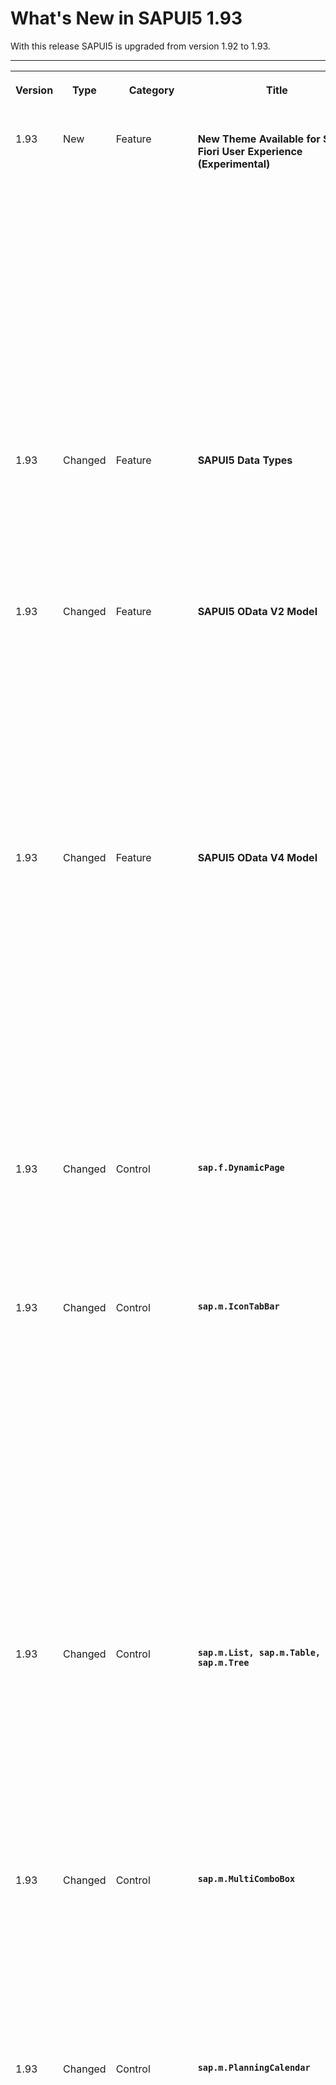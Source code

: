 <!-- loiof273340e4c3f4d4180296af070f59f50 -->

# What's New in SAPUI5 1.93

With this release SAPUI5 is upgraded from version 1.92 to 1.93.



****


<table>
<tr>
<th valign="top">

Version

</th>
<th valign="top">

Type

</th>
<th valign="top">

Category

</th>
<th valign="top">

Title

</th>
<th valign="top">

Description

</th>
<th valign="top">

Action

</th>
<th valign="top">

Available as of

</th>
</tr>
<tr>
<td valign="top">

1.93 

</td>
<td valign="top">

New 

</td>
<td valign="top">

Feature 

</td>
<td valign="top">

**New Theme Available for SAP Fiori User Experience \(Experimental\)** 

</td>
<td valign="top">

**New Theme Available for SAP Fiori User Experience \(Experimental\)**

We have introduced a new theme with SAPUI5 1.93.3, the preview version of the *Horizon* visual theme for SAP Fiori \(theme ID: `sap_horizon`\), as an addition to the existing themes. To preview the new theme, see [https://ui5.sap.com/?sap-ui-theme=sap\_horizon\#/controls](https://ui5.sap.com/?sap-ui-theme=sap_horizon#/controls).

> ### Note:  
> The theme has the status 'experimental' and thus is subject to change. It must not be used as a basis for custom themes as long as the status is 'experimental'.

<sub>New•Feature•Info Only•1.93</sub>

</td>
<td valign="top">

Info Only

</td>
<td valign="top">

2021-08-12

</td>
</tr>
<tr>
<td valign="top">

1.93 

</td>
<td valign="top">

Changed 

</td>
<td valign="top">

Feature 

</td>
<td valign="top">

**SAPUI5 Data Types** 

</td>
<td valign="top">

**SAPUI5 Data Types**

The new version of SAPUI5 introduces a new `skipDecimalsValidation` constraint for the `sap.ui.model.odata.type.Unit` and `sap.ui.model.odata.type.Currency` data types. It allows you to switch off validation on the number of decimals.

<sub>Changed•Feature•Info Only•1.93</sub>

</td>
<td valign="top">

Info Only 

</td>
<td valign="top">

2021-08-12

</td>
</tr>
<tr>
<td valign="top">

1.93 

</td>
<td valign="top">

Changed 

</td>
<td valign="top">

Feature 

</td>
<td valign="top">

**SAPUI5 OData V2 Model** 

</td>
<td valign="top">

**SAPUI5 OData V2 Model**

The new version of the SAPUI5 OData V2 model introduces the following features:

-   An OData V2-specific context, `sap.ui.model.odata.v2.Context`. Methods of the OData V2 model now return this context instead of the basis context, `sap.ui.model.Context`.

-   The new `sap.ui.model.ListBinding#getCount` method, which returns the count of entries in a list.


<sub>Changed•Feature•Info Only•1.93</sub>

</td>
<td valign="top">

Info Only 

</td>
<td valign="top">

2021-08-12

</td>
</tr>
<tr>
<td valign="top">

1.93 

</td>
<td valign="top">

Changed 

</td>
<td valign="top">

Feature 

</td>
<td valign="top">

**SAPUI5 OData V4 Model** 

</td>
<td valign="top">

**SAPUI5 OData V4 Model**

The new version of the SAPUI5 OData V4 model introduces the following features:

-   A `search` property in the `$$aggregation` binding parameter that allows you to specify a search that is executed before the aggregation. Note that this requires the service to support the `search` transformation in `$apply`. For more information, see [Search Before Data Aggregation](../04_Essentials/data-aggregation-and-recursive-hierarchy-7d91431.md#loio7d914317c0b64c23824bf932cc8a4ae1__section_SBDA).

-   A `retryAfter` property in the technical details of a message originating from a response with a `Retry-After` header. For more information, see [Accessing the HTTP Status Code](../04_Essentials/server-messages-in-the-odata-v4-model-fbe1cb5.md#loiofbe1cb5613cf4a40a841750bf813238e__section_httpStatus).


<sub>Changed•Feature•Info Only•1.93</sub>

</td>
<td valign="top">

Info Only 

</td>
<td valign="top">

2021-08-12

</td>
</tr>
<tr>
<td valign="top">

1.93 

</td>
<td valign="top">

Changed 

</td>
<td valign="top">

Control 

</td>
<td valign="top">

**`sap.f.DynamicPage`** 

</td>
<td valign="top">

**`sap.f.DynamicPage`**

With the new `headerPinned` property and `headerContentPinnedStateChange` event, you can now control the pinned state of the `DynamicPageHeader` programmatically.For more information, see the [API Reference](https://ui5.sap.com/#/api/sap.f.DynamicPage).

<sub>Changed•Control•Info Only•1.93</sub>

</td>
<td valign="top">

Info Only 

</td>
<td valign="top">

2021-08-12

</td>
</tr>
<tr>
<td valign="top">

1.93 

</td>
<td valign="top">

Changed 

</td>
<td valign="top">

Control 

</td>
<td valign="top">

**`sap.m.IconTabBar`** 

</td>
<td valign="top">

**`sap.m.IconTabBar`**

-   We have updated the design of the overflow tab according to the latest SAP Fiori guidelines.

    ![](images/WhatsNew_193_OverflowTabs_90cdc6e.png)

    Additionally, when using the `StartAndEnd` tab overflow mode, both overflow tabs will display the number of tabs that they hold.

    ![](images/WhatsNew_193_OverflowStartAndEndTabs_d507f84.png)

    For more information, see the [Sample](https://ui5.sap.com/#/entity/sap.m.IconTabBar/sample/sap.m.sample.IconTabBarStartAndEndOverflow).

-   When the control is used in `Inline` header mode, icons can be added in front of the tab-filter titles. This allows, for example, the `sap.m.IconTabBar` control to be used as a horizontal navigation in the `sap.tnt.ToolHeader`.For more information, see the [Sample](https://ui5.sap.com/#/entity/sap.m.IconTabBar/sample/sap.m.sample.IconTabBarInlineIcons).


<sub>Changed•Control•Info Only•1.93</sub>

</td>
<td valign="top">

Info Only 

</td>
<td valign="top">

2021-08-12

</td>
</tr>
<tr>
<td valign="top">

1.93 

</td>
<td valign="top">

Changed 

</td>
<td valign="top">

Control 

</td>
<td valign="top">

**`sap.m.List, sap.m.Table, sap.m.Tree`** 

</td>
<td valign="top">

**`sap.m.List, sap.m.Table, sap.m.Tree`**

We have provided a new toggle option in multi-selection mode for these controls: If the new `multiSelectMode` property has the `Default` value, the table renders the *Select All* checkbox in the column header as before. If the value of the property is `ClearAll`, the *Select All* checkbox and the related feature are no longer available. The list or table then provides an option to deselect all selected items at once. For more information, see the [API Reference](https://ui5.sap.com/#/api/sap.m.ListBase%23methods/getMultiSelectMode) and the [Sample](https://ui5.sap.com/#/entity/sap.m.Table/sample/sap.m.sample.TableMultiSelectMode).

<sub>Changed•Control•Info Only•1.93</sub>

</td>
<td valign="top">

Info Only 

</td>
<td valign="top">

2021-08-12

</td>
</tr>
<tr>
<td valign="top">

1.93 

</td>
<td valign="top">

Changed 

</td>
<td valign="top">

Control 

</td>
<td valign="top">

**`sap.m.MultiComboBox`** 

</td>
<td valign="top">

**`sap.m.MultiComboBox`**

We have the range selection functionality in `sap.m.MultiComboBox`. Two new parameters have been introduced to the `selectionChange` event: `changedItems` and `selectAll`. Users can now select a group of items by holding the [Shift\] key and selecting the checkboxes of the first and the last items from the desired group. For more information, see the [Sample](https://ui5.sap.com/#/entity/sap.m.MultiComboBox/sample/sap.m.sample.MultiComboBox).

<sub>Changed•Control•Info Only•1.93</sub>

</td>
<td valign="top">

Info Only 

</td>
<td valign="top">

2021-08-12

</td>
</tr>
<tr>
<td valign="top">

1.93 

</td>
<td valign="top">

Changed 

</td>
<td valign="top">

Control 

</td>
<td valign="top">

**`sap.m.PlanningCalendar`** 

</td>
<td valign="top">

**`sap.m.PlanningCalendar`**

-   Application developers can now define relative timeframes that are different from the absolute values in the calendar. A relative view displays periods that are relative to a given custom start date. Common use-case scenarios include Week X, Day X \(since the start of a project\), etc. This feature is in experimental state. For more information, see the [API Reference](https://ui5.sap.com/#/api/sap.m.PlanningCalendarView) and the [Sample](https://ui5.sap.com/#/entity/sap.m.PlanningCalendar/sample/sap.m.sample.PlanningCalendarRelativeViews). 

-   We have introduced \(in experimental state\) a way to place custom content inside the `CalendarAppointment` control for non-SAP Fiori \(custom\) applications with a freestyle nature. When the `customContent` aggregation is used, the `title`, `text`, `description`, and `icon` properties of the appointment are ignored. The application developer must ensure that all of the accessibility requirements are met, and that the height of the content conforms with the height provided by the appointment. We do not recommend using interactive controls as content, as they may trigger unwanted selection of the appointment with unpredictable results. For more information, see the [API Reference](https://ui5.sap.com/#/api/sap.ui.unified.CalendarAppointment).


<sub>Changed•Control•Info Only•1.93</sub>

</td>
<td valign="top">

Info Only 

</td>
<td valign="top">

2021-08-12

</td>
</tr>
<tr>
<td valign="top">

1.93 

</td>
<td valign="top">

Changed 

</td>
<td valign="top">

Control 

</td>
<td valign="top">

**`sap.m.SelectDialog`, `sap.m.TableSelectDialog`** 

</td>
<td valign="top">

**`sap.m.SelectDialog`, `sap.m.TableSelectDialog`**

The `updateStarted`, `updateFinished`, and `selectionChange` events from an inner list or a table are now exposed to the `sap.m.SelectDialog` and `sap.m.TableSelectDialog` controls. Application developers can use these events to achieve lazy loading with JSON model. For more information, see the [Sample](https://ui5.sap.com/#/entity/sap.m.SelectDialog/sample/sap.m.sample.SelectDialogLazyLoading).

<sub>Changed•Control•Info Only•1.93</sub>

</td>
<td valign="top">

Info Only 

</td>
<td valign="top">

2021-08-12

</td>
</tr>
<tr>
<td valign="top">

1.93 

</td>
<td valign="top">

Changed 

</td>
<td valign="top">

Control 

</td>
<td valign="top">

**`sap.tnt.ToolPage`** 

</td>
<td valign="top">

**`sap.tnt.ToolPage`**

We have added a new `subHeader` aggregation to the control. You can use it to create a horizontal navigation bar in the tool page layout. For more information, see the [Sample](https://ui5.sap.com/#/entity/sap.tnt.ToolPage/sample/sap.tnt.sample.ToolPageNavigation).

<sub>Changed•Control•Info Only•1.93</sub>

</td>
<td valign="top">

Info Only 

</td>
<td valign="top">

2021-08-12

</td>
</tr>
<tr>
<td valign="top">

1.93 

</td>
<td valign="top">

Changed 

</td>
<td valign="top">

Control 

</td>
<td valign="top">

**`sap.ui.integration.widgets.Card`** 

</td>
<td valign="top">

**`sap.ui.integration.widgets.Card`**

-   We have introduced a Configuration Editor tool that supports the card integration process on the customer side. Roles that can use the Configuration Editor include local administrators, page/content administrators, and translators. For more information, see the [Configuration Editor](https://ui5.sap.com/test-resources/sap/ui/integration/demokit/cardExplorer/webapp/index.html#/designtime/overview) section and a [Card Sample](https://ui5.sap.com/test-resources/sap/ui/integration/demokit/cardExplorer/webapp/index.html#/explore/list) in the Card Explorer.

-   We have added \(in experimental state\) a new feature, and now Integration cards can have a footer with actionable buttons. Additionally, the List type card is enhanced and now list items support the same actionable buttons, including the option to remove the item. This behavior is achieved using the new `actionsStrip` \(experimental\) property that describes all buttons and their behavior. For more information, see the [Footer](https://ui5.sap.com/test-resources/sap/ui/integration/demokit/cardExplorer/webapp/index.html#/learn/footer), and [List Card](https://ui5.sap.com/test-resources/sap/ui/integration/demokit/cardExplorer/webapp/index.html#/learn/types/list) sections, and the [Footer](https://ui5.sap.com/test-resources/sap/ui/integration/demokit/cardExplorer/webapp/index.html#/explore/footer) and [List Card Quick Actions](https://ui5.sap.com/test-resources/sap/ui/integration/demokit/cardExplorer/webapp/index.html#/explore/list/quickActions) samples in the Card Explorer.


<sub>Changed•Control•Info Only•1.93</sub>

</td>
<td valign="top">

Info Only 

</td>
<td valign="top">

2021-08-12

</td>
</tr>
<tr>
<td valign="top">

1.93 

</td>
<td valign="top">

Changed 

</td>
<td valign="top">

Control 

</td>
<td valign="top">

**`sap.uxap.ObjectPageLayout`** 

</td>
<td valign="top">

**`sap.uxap.ObjectPageLayout`**

With the new `headerContentPinned` property and `pinnedStateChange` event, you can now control the pinned state of the `DynamicPageHeader` programmatically.For more information, see the [API Reference](https://ui5.sap.com/#/api/sap.uxap.ObjectPageLayout).

<sub>Changed•Control•Info Only•1.93</sub>

</td>
<td valign="top">

Info Only 

</td>
<td valign="top">

2021-08-12

</td>
</tr>
<tr>
<td valign="top">

1.93 

</td>
<td valign="top">

Changed 

</td>
<td valign="top">

SAP Fiori Elements 

</td>
<td valign="top">

**SAP Fiori elements for OData V4** 

</td>
<td valign="top">

**SAP Fiori elements for OData V4**

The following changes and new features are available for SAP Fiori elements for OData V4:

-   The content for the analytical list page has been enhanced with information for SAP Fiori elements for OData V4. For more information, see [Analytical List Page](../06_SAP_Fiori_Elements/analytical-list-page-3d33684.md).

-   App developers can now use singletons to influence the visibility of the *Create*, *Delete*, and *Edit* buttons. For more information, see [Adding Actions to Tables](../06_SAP_Fiori_Elements/adding-actions-to-tables-b623e0b.md).

-   Key users can now use variant management in the list report via SAPUI5 flexibility. For more information, see [Enabling an App for Key User Adaptation](../06_SAP_Fiori_Elements/enabling-an-app-for-key-user-adaptation-ccd45ba.md).

-   App developers can now use fractional digits on visual filters. For more information, see [Visual Filters](../06_SAP_Fiori_Elements/visual-filters-1714720.md).

-   App developers can now edit the values used in a custom header facet. For more information, see [Extension Points for Object Page Header Facets](../06_SAP_Fiori_Elements/extension-points-for-object-page-header-facets-61cf0ee.md).

-   The `FlexibleColumnLayoutActions` building block provides you with an easy way to instantiate the *Close*, *Enter Full Screen*, and *Exit Full Screen* buttons. For more information, see [Building Blocks](../06_SAP_Fiori_Elements/building-blocks-24c1304.md).

-   App developers can now display custom content in a dedicated tab together with regular tabs defined through annotations. For more information, see [Extension Points for Views in the List Report](../06_SAP_Fiori_Elements/extension-points-for-views-in-the-list-report-eb37203.md).

-   App developers can now use the `MicroChart` building block and the `Share` building block. For more information, see [Building Blocks](../06_SAP_Fiori_Elements/building-blocks-24c1304.md).


<sub>Changed•SAP Fiori Elements•Info Only•1.93</sub>

</td>
<td valign="top">

Info Only 

</td>
<td valign="top">

2021-08-12

</td>
</tr>
<tr>
<td valign="top">

1.93 

</td>
<td valign="top">

Changed 

</td>
<td valign="top">

User Documentation 

</td>
<td valign="top">

**FAQ for Smart Controls** 

</td>
<td valign="top">

**FAQ for Smart Controls**

To help you find all information about a control in a single place, we have moved the FAQ for several controls from the SAPUI5 documentation to the *API Reference* of the Demo Kit. In particular, we have moved the FAQ for the following smart controls:

-   [`SmartField`](https://ui5.sap.com/#/api/sap.ui.comp.smartfield.SmartField%23faq)

-   [`SmartFilterBar`](https://ui5.sap.com/#/api/sap.ui.comp.smartfilterbar.SmartFilterBar%23faq)

-   [`SmartTable`](https://ui5.sap.com/#/api/sap.ui.comp.smarttable.SmartTable%23faq)


You can now find them on the new *FAQ* tab in the *API Reference*.

<sub>Changed•User Documentation•Info Only•1.93</sub>

</td>
<td valign="top">

Info Only 

</td>
<td valign="top">

2021-08-12

</td>
</tr>
<tr>
<td valign="top">

1.93 

</td>
<td valign="top">

Changed 

</td>
<td valign="top">

Feature 

</td>
<td valign="top">

**Demo Kit Change Version Dialog** 

</td>
<td valign="top">

**Demo Kit Change Version Dialog**

We have improved the *Change Version* dialog to help you find the desired version faster. We grouped the patch numbers according to minor version, and we added a search field.

![](images/What_s_New_1_93_-_Demo_Kit_Change_Version_Dialog_859079f.png)

<sub>Changed•Feature•Info Only•1.93</sub>

</td>
<td valign="top">

Info Only 

</td>
<td valign="top">

2021-08-12

</td>
</tr>
</table>

**Related Information**  


[What's New in SAPUI5 1.128](what-s-new-in-sapui5-1-128-1f76220.md "With this release SAPUI5 is upgraded from version 1.127 to 1.128.")

[What's New in SAPUI5 1.127](what-s-new-in-sapui5-1-127-e5e1317.md "With this release SAPUI5 is upgraded from version 1.126 to 1.127.")

[What's New in SAPUI5 1.126](what-s-new-in-sapui5-1-126-1d98116.md "With this release SAPUI5 is upgraded from version 1.125 to 1.126.")

[What's New in SAPUI5 1.125](what-s-new-in-sapui5-1-125-9d87044.md "With this release SAPUI5 is upgraded from version 1.124 to 1.125.")

[What's New in SAPUI5 1.124](what-s-new-in-sapui5-1-124-7f77c3f.md "With this release SAPUI5 is upgraded from version 1.123 to 1.124.")

[What's New in SAPUI5 1.123](what-s-new-in-sapui5-1-123-9d00ac7.md "With this release SAPUI5 is upgraded from version 1.122 to 1.123.")

[What's New in SAPUI5 1.122](what-s-new-in-sapui5-1-122-5d078da.md "With this release SAPUI5 is upgraded from version 1.121 to 1.122.")

[What's New in SAPUI5 1.121](what-s-new-in-sapui5-1-121-91a4a2f.md "With this release SAPUI5 is upgraded from version 1.120 to 1.121.")

[What's New in SAPUI5 1.120](what-s-new-in-sapui5-1-120-2359b63.md "With this release SAPUI5 is upgraded from version 1.119 to 1.120.")

[What's New in SAPUI5 1.119](what-s-new-in-sapui5-1-119-0b1903a.md "With this release SAPUI5 is upgraded from version 1.118 to 1.119.")

[What's New in SAPUI5 1.118](what-s-new-in-sapui5-1-118-3eecbde.md "With this release SAPUI5 is upgraded from version 1.117 to 1.118.")

[What's New in SAPUI5 1.117](what-s-new-in-sapui5-1-117-029d3b4.md "With this release SAPUI5 is upgraded from version 1.116 to 1.117.")

[What's New in SAPUI5 1.116](what-s-new-in-sapui5-1-116-ebd6f34.md "With this release SAPUI5 is upgraded from version 1.115 to 1.116.")

[What's New in SAPUI5 1.115](what-s-new-in-sapui5-1-115-409fde8.md "With this release SAPUI5 is upgraded from version 1.114 to 1.115.")

[What's New in SAPUI5 1.114](what-s-new-in-sapui5-1-114-890fce1.md "With this release SAPUI5 is upgraded from version 1.113 to 1.114.")

[What's New in SAPUI5 1.113](what-s-new-in-sapui5-1-113-a9553fe.md "With this release SAPUI5 is upgraded from version 1.112 to 1.113.")

[What's New in SAPUI5 1.112](what-s-new-in-sapui5-1-112-34afc69.md "With this release SAPUI5 is upgraded from version 1.111 to 1.112.")

[What's New in SAPUI5 1.111](what-s-new-in-sapui5-1-111-7a67837.md "With this release SAPUI5 is upgraded from version 1.110 to 1.111.")

[What's New in SAPUI5 1.110](what-s-new-in-sapui5-1-110-71a855c.md "With this release SAPUI5 is upgraded from version 1.109 to 1.110.")

[What's New in SAPUI5 1.109](what-s-new-in-sapui5-1-109-3264bd2.md "With this release SAPUI5 is upgraded from version 1.108 to 1.109.")

[What's New in SAPUI5 1.108](what-s-new-in-sapui5-1-108-66e33f0.md "With this release SAPUI5 is upgraded from version 1.107 to 1.108.")

[What's New in SAPUI5 1.107](what-s-new-in-sapui5-1-107-d4ff916.md "With this release SAPUI5 is upgraded from version 1.106 to 1.107.")

[What's New in SAPUI5 1.106](what-s-new-in-sapui5-1-106-5b497b0.md "With this release SAPUI5 is upgraded from version 1.105 to 1.106.")

[What's New in SAPUI5 1.105](what-s-new-in-sapui5-1-105-4d6c00e.md "With this release SAPUI5 is upgraded from version 1.104 to 1.105.")

[What's New in SAPUI5 1.104](what-s-new-in-sapui5-1-104-69e567c.md "With this release SAPUI5 is upgraded from version 1.103 to 1.104.")

[What's New in SAPUI5 1.103](what-s-new-in-sapui5-1-103-0e98c76.md "With this release SAPUI5 is upgraded from version 1.102 to 1.103.")

[What's New in SAPUI5 1.102](what-s-new-in-sapui5-1-102-f038c99.md "With this release SAPUI5 is upgraded from version 1.101 to 1.102.")

[What's New in SAPUI5 1.101](what-s-new-in-sapui5-1-101-7733b00.md "With this release SAPUI5 is upgraded from version 1.100 to 1.101.")

[What's New in SAPUI5 1.100](what-s-new-in-sapui5-1-100-27dec1d.md "With this release SAPUI5 is upgraded from version 1.99 to 1.100.")

[What's New in SAPUI5 1.99](what-s-new-in-sapui5-1-99-4f35848.md "With this release SAPUI5 is upgraded from version 1.98 to 1.99.")

[What's New in SAPUI5 1.98](what-s-new-in-sapui5-1-98-d9f16f2.md "With this release SAPUI5 is upgraded from version 1.97 to 1.98.")

[What's New in SAPUI5 1.97](what-s-new-in-sapui5-1-97-fa0e282.md "With this release SAPUI5 is upgraded from version 1.96 to 1.97.")

[What's New in SAPUI5 1.96](what-s-new-in-sapui5-1-96-7a9269f.md "With this release SAPUI5 is upgraded from version 1.95 to 1.96.")

[What's New in SAPUI5 1.95](what-s-new-in-sapui5-1-95-a1aea67.md "With this release SAPUI5 is upgraded from version 1.94 to 1.95.")

[What's New in SAPUI5 1.94](what-s-new-in-sapui5-1-94-c40f1e6.md "With this release SAPUI5 is upgraded from version 1.93 to 1.94.")

[What's New in SAPUI5 1.92](what-s-new-in-sapui5-1-92-1ef345d.md "With this release SAPUI5 is upgraded from version 1.91 to 1.92.")

[What's New in SAPUI5 1.91](what-s-new-in-sapui5-1-91-0a2bd79.md "With this release SAPUI5 is upgraded from version 1.90 to 1.91.")

[What's New in SAPUI5 1.90](what-s-new-in-sapui5-1-90-91c10c2.md "With this release SAPUI5 is upgraded from version 1.89 to 1.90.")

[What's New in SAPUI5 1.89](what-s-new-in-sapui5-1-89-e56cddc.md "With this release SAPUI5 is upgraded from version 1.88 to 1.89.")

[What's New in SAPUI5 1.88](what-s-new-in-sapui5-1-88-e15a206.md "With this release SAPUI5 is upgraded from version 1.87 to 1.88.")

[What's New in SAPUI5 1.87](what-s-new-in-sapui5-1-87-b506da7.md "With this release SAPUI5 is upgraded from version 1.86 to 1.87.")

[What's New in SAPUI5 1.86](what-s-new-in-sapui5-1-86-4c1c959.md "With this release SAPUI5 is upgraded from version 1.85 to 1.86.")

[What's New in SAPUI5 1.85](what-s-new-in-sapui5-1-85-1d18eb5.md "With this release SAPUI5 is upgraded from version 1.84 to 1.85.")

[What's New in SAPUI5 1.84](what-s-new-in-sapui5-1-84-dc76640.md "With this release SAPUI5 is upgraded from version 1.82 to 1.84.")

[What's New in SAPUI5 1.82](what-s-new-in-sapui5-1-82-3a8dd13.md "With this release SAPUI5 is upgraded from version 1.81 to 1.82.")

[What's New in SAPUI5 1.81](what-s-new-in-sapui5-1-81-f5e2a21.md "With this release SAPUI5 is upgraded from version 1.80 to 1.81.")

[What's New in SAPUI5 1.80](what-s-new-in-sapui5-1-80-8cee506.md "With this release SAPUI5 is upgraded from version 1.79 to 1.80.")

[What's New in SAPUI5 1.79](what-s-new-in-sapui5-1-79-99c4cdc.md "With this release SAPUI5 is upgraded from version 1.78 to 1.79.")

[What's New in SAPUI5 1.78](what-s-new-in-sapui5-1-78-f09b63e.md "With this release SAPUI5 is upgraded from version 1.77 to 1.78.")

[What's New in SAPUI5 1.77](what-s-new-in-sapui5-1-77-c46b439.md "With this release SAPUI5 is upgraded from version 1.76 to 1.77.")

[What's New in SAPUI5 1.76](what-s-new-in-sapui5-1-76-aad03b5.md "With this release SAPUI5 is upgraded from version 1.75 to 1.76.")

[What's New in SAPUI5 1.75](what-s-new-in-sapui5-1-75-5cbb62d.md "With this release SAPUI5 is upgraded from version 1.74 to 1.75.")

[What's New in SAPUI5 1.74](what-s-new-in-sapui5-1-74-c22208a.md "With this release SAPUI5 is upgraded from version 1.73 to 1.74.")

[What's New in SAPUI5 1.73](what-s-new-in-sapui5-1-73-231dd13.md "With this release SAPUI5 is upgraded from version 1.72 to 1.73.")

[What's New in SAPUI5 1.72](what-s-new-in-sapui5-1-72-521cad9.md "With this release SAPUI5 is upgraded from version 1.71 to 1.72.")

[What's New in SAPUI5 1.71](what-s-new-in-sapui5-1-71-a93a6a3.md "With this release SAPUI5 is upgraded from version 1.70 to 1.71.")

[What's New in SAPUI5 1.70](what-s-new-in-sapui5-1-70-f073d69.md "With this release SAPUI5 is upgraded from version 1.69 to 1.70.")

[What's New in SAPUI5 1.69](what-s-new-in-sapui5-1-69-89a18bd.md "With this release SAPUI5 is upgraded from version 1.68 to 1.69.")

[What's New in SAPUI5 1.68](what-s-new-in-sapui5-1-68-f94bf93.md "With this release SAPUI5 is upgraded from version 1.67 to 1.68.")

[What's New in SAPUI5 1.67](what-s-new-in-sapui5-1-67-a6b1472.md "With this release SAPUI5 is upgraded from version 1.66 to 1.67.")

[What's New in SAPUI5 1.66](what-s-new-in-sapui5-1-66-c9896e9.md "With this release SAPUI5 is upgraded from version 1.65 to 1.66.")

[What's New in SAPUI5 1.65](what-s-new-in-sapui5-1-65-0f5acfd.md "With this release SAPUI5 is upgraded from version 1.64 to 1.65.")

[What's New in SAPUI5 1.64](what-s-new-in-sapui5-1-64-0e30822.md "With this release SAPUI5 is upgraded from version 1.63 to 1.64.")

[What's New in SAPUI5 1.63](what-s-new-in-sapui5-1-63-e8d9da7.md "With this release SAPUI5 is upgraded from version 1.62 to 1.63.")

[What's New in SAPUI5 1.62](what-s-new-in-sapui5-1-62-771f4d5.md "With this release SAPUI5 is upgraded from version 1.61 to 1.62.")

[What's New in SAPUI5 1.61](what-s-new-in-sapui5-1-61-d991552.md "With this release SAPUI5 is upgraded from version 1.60 to 1.61.")

[What's New in SAPUI5 1.60](what-s-new-in-sapui5-1-60-5a0e1f7.md "With this release SAPUI5 is upgraded from version 1.58 to 1.60.")

[What's New in SAPUI5 1.58](what-s-new-in-sapui5-1-58-7c927aa.md "With this release SAPUI5 is upgraded from version 1.56 to 1.58.")

[What's New in SAPUI5 1.56](what-s-new-in-sapui5-1-56-108b7fd.md "With this release SAPUI5 is upgraded from version 1.54 to 1.56.")

[What's New in SAPUI5 1.54](what-s-new-in-sapui5-1-54-c838330.md "With this release SAPUI5 is upgraded from version 1.52 to 1.54.")

[What's New in SAPUI5 1.52](what-s-new-in-sapui5-1-52-849e1b6.md "With this release SAPUI5 is upgraded from version 1.50 to 1.52.")

[What's New in SAPUI5 1.50](what-s-new-in-sapui5-1-50-759e9f3.md "With this release SAPUI5 is upgraded from version 1.48 to 1.50.")

[What's New in SAPUI5 1.48](what-s-new-in-sapui5-1-48-fa1efac.md "With this release SAPUI5 is upgraded from version 1.46 to 1.48.")

[What's New in SAPUI5 1.46](what-s-new-in-sapui5-1-46-6307539.md "With this release SAPUI5 is upgraded from version 1.44 to 1.46.")

[What's New in SAPUI5 1.44](what-s-new-in-sapui5-1-44-a0cb7a0.md "With this release SAPUI5 is upgraded from version 1.42 to 1.44.")

[What's New in SAPUI5 1.42](what-s-new-in-sapui5-1-42-468b05d.md "With this release SAPUI5 is upgraded from version 1.40 to 1.42.")

[What's New in SAPUI5 1.40](what-s-new-in-sapui5-1-40-fbab50e.md "With this release SAPUI5 is upgraded from version 1.38 to 1.40.")

[What's New in SAPUI5 1.38](what-s-new-in-sapui5-1-38-f218918.md "With this release SAPUI5 is upgraded from version 1.36 to 1.38.")

